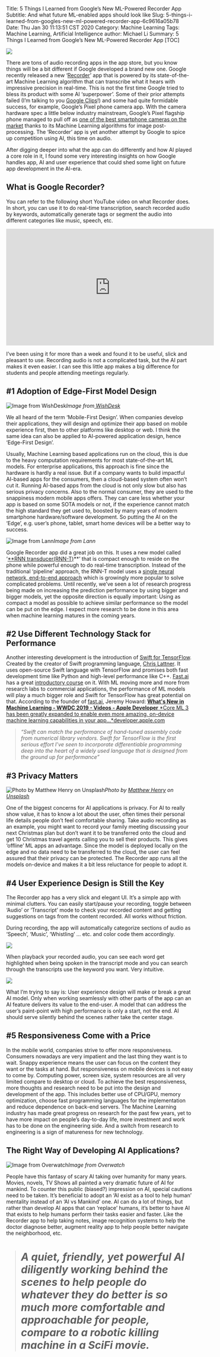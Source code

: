 Title: 5 Things I Learned from Google’s New ML-Powered Recorder App
Subtitle: And what future ML-enabled apps should look like
Slug: 5-things-i-learned-from-googles-new-ml-powered-recorder-app-6c9616a05b78
Date: Thu Jan 30 11:13:51 CST 2020
Category: Machine Learning
Tags: Machine Learning, Artificial Intelligence
author: Michael Li
Summary: 5 Things I Learned from Google’s New ML-Powered Recorder App
[TOC]


![](https://cdn-images-1.medium.com/max/2560/0*JE6uwXDJJhVYci-9.jpg)

There are tons of audio recording apps in the app store, but you know things will be a bit different if Google developed a brand new one. Google recently released a new ‘[Recorder](https://play.google.com/store/apps/details?id=com.google.android.apps.recorder)’ app that is powered by its state-of-the-art Machine Learning algorithm that can transcribe what it hears with impressive precision in real-time. This is not the first time Google tried to bless its product with some AI ‘superpower’. Some of their prior attempts failed (I’m talking to you [Google Clips](https://www.engadget.com/2019/10/16/google-discontinues-clips-camera/)!) and some had quite formidable success, for example, Google’s Pixel phone camera app. With the camera hardware spec a little below industry mainstream, Google’s Pixel flagship phone managed to pull off as [one of the best smartphone cameras on the market](https://www.androidauthority.com/best-camera-phones-670620/) thanks to its Machine Learning algorithms for image post-processing. The ‘Recorder’ app is yet another attempt by Google to spice up competition using AI, this time on audio.

After digging deeper into what the app can do differently and how AI played a core role in it, I found some very interesting insights on how Google handles app, AI and user experience that could shed some light on future app development in the AI-era.

## What is Google Recorder?

You can refer to the following short YouTube video on what Recorder does. In short, you can use it to do real-time transcription, search recorded audio by keywords, automatically generate tags or segment the audio into different categories like music, speech, etc.

<center><iframe width="560" height="315" src="https://www.youtube.com/embed/RVMqB4W_EH4" frameborder="0" allowfullscreen></iframe></center>

I’ve been using it for more than a week and found it to be useful, slick and pleasant to use. Recording audio is not a complicated task, but the AI part makes it even easier. I can see this little app makes a big difference for students and people attending meetings regularly.

## #1 Adoption of Edge-First Model Design

![Image from[ WishDesk](https://www.google.com/url?sa=i&source=images&cd=&cad=rja&uact=8&ved=2ahUKEwi8qsaS4c7mAhVFXawKHXf6BSsQjB16BAgBEAM&url=https%3A%2F%2Fwishdesk.com%2Fblog%2Fwhat-mobile-first-design&psig=AOvVaw1Z2T4KkHv8kJl4UFvKoWF-&ust=1577293156997339)](https://cdn-images-1.medium.com/max/2000/0*ln5CfxKmWRUMQTsG.jpg)*Image from[ WishDesk](https://www.google.com/url?sa=i&source=images&cd=&cad=rja&uact=8&ved=2ahUKEwi8qsaS4c7mAhVFXawKHXf6BSsQjB16BAgBEAM&url=https%3A%2F%2Fwishdesk.com%2Fblog%2Fwhat-mobile-first-design&psig=AOvVaw1Z2T4KkHv8kJl4UFvKoWF-&ust=1577293156997339)*

We all heard of the term ‘Mobile-First Design’. When companies develop their applications, they will design and optimize their app based on mobile experience first, then to other platforms like desktop or web. I think the same idea can also be applied to AI-powered application design, hence ‘Edge-First Design’.

Usually, Machine Learning based applications run on the cloud, this is due to the heavy computation requirements for most state-of-the-art ML models. For enterprise applications, this approach is fine since the hardware is hardly a real issue. But if a company wants to build impactful AI-based apps for the consumers, then a cloud-based system often won’t cut it. Running AI-based apps from the cloud is not only slow but also has serious privacy concerns. Also to the normal consumer, they are used to the snappiness modern mobile apps offers. They can care less whether your app is based on some SOTA models or not, if the experience cannot match the high standard they get used to, boosted by many years of modern smartphone hardware/software development. So putting the AI on the ‘Edge’, e.g. user’s phone, tablet, smart home devices will be a better way to success.

![Image from Lann](https://cdn-images-1.medium.com/max/2400/0*qaLMK3_40cM494G1.png)*Image from Lann*

Google Recorder app did a great job on this. It uses a new model called ‘[**RNN transducer(RNN-T)](https://arxiv.org/pdf/1211.3711.pdf)**’ that is compact enough to reside on the phone while powerful enough to do real-time transcription. Instead of the traditional ‘pipeline’ approach, the RNN-T model uses a [single neural network, end-to-end approach](https://www.youtube.com/watch?v=ImUoubi_t7s) which is growingly more popular to solve complicated problems. Until recently, we’ve seen a lot of research progress being made on increasing the prediction performance by using bigger and bigger models, yet the opposite direction is equally important: Using as compact a model as possible to achieve similar performance so the model can be put on the edge. I expect more research to be done in this area when machine learning matures in the coming years.

## #2 Use Different Technology Stack for Performance

Another interesting development is the introduction of [Swift for TensorFlow](https://www.tensorflow.org/swift). Created by the creator of Swift programming language, [Chris Lattner](https://en.wikipedia.org/wiki/Chris_Lattner). It uses open-source Swift language with TensorFlow and promises both fast development time like Python and high-level performance like C++. [Fast.ai](http://fast.ai) has a great [introductory course](https://blog.tensorflow.org/2019/06/fastais-deep-learning-from-foundations_28.html) on it. With ML moving more and more from research labs to commercial applications, the performance of ML models will play a much bigger role and Swift for TensorFlow has great potential on that. According to the founder of [fast.ai](http://fast.ai), Jeremy Howard:
[**What's New in Machine Learning - WWDC 2019 - Videos - Apple Developer**
*Core ML 3 has been greatly expanded to enable even more amazing, on-device machine learning capabilities in your app…*developer.apple.com](https://developer.apple.com/videos/play/wwdc2019/209/)
> *“Swift can match the performance of hand-tuned assembly code from numerical library vendors. Swift for TensorFlow is the first serious effort I’ve seen to incorporate differentiable programming deep into the heart of a widely used language that is designed from the ground up for performance”*

## #3 Privacy Matters

![Photo by [Matthew Henry](https://unsplash.com/@matthewhenry?utm_source=medium&utm_medium=referral) on [Unsplash](https://unsplash.com?utm_source=medium&utm_medium=referral)](https://cdn-images-1.medium.com/max/11520/0*rw-NMk45j3aa8EF9)*Photo by [Matthew Henry](https://unsplash.com/@matthewhenry?utm_source=medium&utm_medium=referral) on [Unsplash](https://unsplash.com?utm_source=medium&utm_medium=referral)*

One of the biggest concerns for AI applications is privacy. For AI to really show value, it has to know a lot about the user, often times their personal life details people don’t feel comfortable sharing. Take audio recording as an example, you might want to record your family meeting discussing your next Christmas plan but don’t want it to be transferred onto the cloud and get 10 Christmas travel agents calling you to sell their products. This gives ‘offline’ ML apps an advantage. Since the model is deployed locally on the edge and no data need to be transferred to the cloud, the user can feel assured that their privacy can be protected. The Recorder app runs all the models on-device and makes it a bit less reluctance for people to adopt it.

## #4 User Experience Design is Still the Key

The Recorder app has a very slick and elegant UI. It’s a simple app with minimal clutters. You can easily start/pause your recording, toggle between ‘Audio’ or ‘Transcript’ mode to check your recorded content and getting suggestions on tags from the content recorded. All works without friction.

During recording, the app will automatically categorize sections of audio as ‘Speech’, ‘Music’, ‘Whistling’ … etc. and color code them accordingly.

![](https://cdn-images-1.medium.com/max/2560/0*Dxe5mkbWE1L-trgT.gif)

When playback your recorded audio, you can see each word get highlighted when being spoken in the transcript mode and you can search through the transcripts use the keyword you want. Very intuitive.

![](https://cdn-images-1.medium.com/max/2560/0*nEF5vXInKw71Nf2y.gif)

What I’m trying to say is: User experience design will make or break a great AI model. Only when working seamlessly with other parts of the app can an AI feature delivers its value to the end-user. A model that can address the user’s paint-point with high performance is only a start, not the end. AI should serve silently behind the scenes rather take the center stage.

## #5 Responsiveness Come with a Price

In the mobile world, companies strive to offer more responsiveness. Consumers nowadays are very impatient and the last thing they want is to wait. Snappy experience means the user can focus on the content they want or the tasks at hand. But responsiveness on mobile devices is not easy to come by. Computing power, screen size, system resources are all very limited compare to desktop or cloud. To achieve the best responsiveness, more thoughts and research need to be put into the design and development of the app. This includes better use of CPU/GPU, memory optimization, choose fast programming languages for the implementation and reduce dependence on back-end servers. The Machine Learning industry has made great progress on research for the past few years, yet to have more impact on people’s day-to-day life, more investment and work has to be done on the engineering side. And a switch from research to engineering is a sign of matureness for new technology.

## The Right Way of Developing AI Applications?

![Image from Overwatch](https://cdn-images-1.medium.com/max/3840/0*jIEExvGIlAay-wgq)*Image from Overwatch*

People have this fantasy of scary AI taking over humanity for many years. Movies, novels, TV Shows all painted a very dramatic future of AI for mankind. To counter this public (biased?) impression on AI, special cautions need to be taken. It’s beneficial to adopt an ‘AI exist as a tool to help human’ mentality instead of an ‘AI vs Mankind’ one. AI can do a lot of things, but rather than develop AI apps that can ‘replace’ humans, it’s better to have AI that exists to help humans perform their tasks easier and faster. Like the Recorder app to help taking notes, image recognition systems to help the doctor diagnose better, augment reality app to help people better navigate the neighborhood, etc.
> # *A quiet, friendly, yet powerful AI diligently working behind the scenes to help people do whatever they do better is so much more comfortable and approachable for people, compare to a robotic killing machine in a SciFi movie.*

